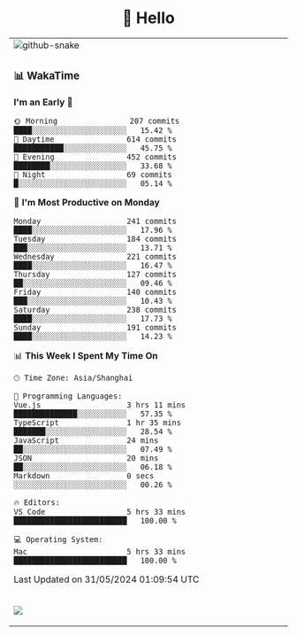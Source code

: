 <div align="center">

# 🙋 Hello

<table>

  <tr>
  <td>
    <img
  alt="github-snake"
  src="profile-snake-contrib/github-user-contribution.svg"
/>
  </td>
</tr>

<tr><td>

### 📊 WakaTime

<!--START_SECTION:waka-->
**I'm an Early 🐤** 

```text
🌞 Morning                207 commits         ████░░░░░░░░░░░░░░░░░░░░░   15.42 % 
🌆 Daytime                614 commits         ███████████░░░░░░░░░░░░░░   45.75 % 
🌃 Evening                452 commits         ████████░░░░░░░░░░░░░░░░░   33.68 % 
🌙 Night                  69 commits          █░░░░░░░░░░░░░░░░░░░░░░░░   05.14 % 
```
📅 **I'm Most Productive on Monday** 

```text
Monday                   241 commits         ████░░░░░░░░░░░░░░░░░░░░░   17.96 % 
Tuesday                  184 commits         ███░░░░░░░░░░░░░░░░░░░░░░   13.71 % 
Wednesday                221 commits         ████░░░░░░░░░░░░░░░░░░░░░   16.47 % 
Thursday                 127 commits         ██░░░░░░░░░░░░░░░░░░░░░░░   09.46 % 
Friday                   140 commits         ███░░░░░░░░░░░░░░░░░░░░░░   10.43 % 
Saturday                 238 commits         ████░░░░░░░░░░░░░░░░░░░░░   17.73 % 
Sunday                   191 commits         ████░░░░░░░░░░░░░░░░░░░░░   14.23 % 
```


📊 **This Week I Spent My Time On** 

```text
🕑︎ Time Zone: Asia/Shanghai

💬 Programming Languages: 
Vue.js                   3 hrs 11 mins       ██████████████░░░░░░░░░░░   57.35 % 
TypeScript               1 hr 35 mins        ███████░░░░░░░░░░░░░░░░░░   28.54 % 
JavaScript               24 mins             ██░░░░░░░░░░░░░░░░░░░░░░░   07.49 % 
JSON                     20 mins             ██░░░░░░░░░░░░░░░░░░░░░░░   06.18 % 
Markdown                 0 secs              ░░░░░░░░░░░░░░░░░░░░░░░░░   00.26 % 

🔥 Editors: 
VS Code                  5 hrs 33 mins       █████████████████████████   100.00 % 

💻 Operating System: 
Mac                      5 hrs 33 mins       █████████████████████████   100.00 % 
```


 Last Updated on 31/05/2024 01:09:54 UTC
<!--END_SECTION:waka-->

</td></tr>
<td>
  <!-- programming tool icon 编程工具图标 -->

<img src="https://skillicons.dev/icons?i=sass,ts,jest,express,nuxt,firebase,gatsby,js,vue,react,redux,docker,discord,mongodb,stackoverflow,idea,git,vscode,github,gitlab,figma,vite,svg,next,gulp,webpack,bootstrap,jquery,swift,prisma" /><br>

  </td>
</table>
